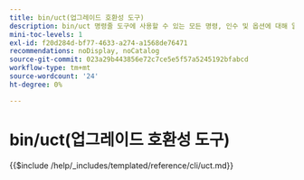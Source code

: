 ```yaml
---
title: bin/uct(업그레이드 호환성 도구)
description: bin/uct 명령줄 도구에 사용할 수 있는 모든 명령, 인수 및 옵션에 대해 알아봅니다.
mini-toc-levels: 1
exl-id: f20d284d-bf77-4633-a274-a1568de76471
recommendations: noDisplay, noCatalog
source-git-commit: 023a29b443856e72c7ce5e5f57a5245192bfabcd
workflow-type: tm+mt
source-wordcount: '24'
ht-degree: 0%

---
```


# bin/uct(업그레이드 호환성 도구)

{{$include /help/_includes/templated/reference/cli/uct.md}}

<!-- Last updated from includes: 2025-08-28 13:55:59 -->
